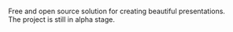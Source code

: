 <br>
Free and open source solution for creating beautiful presentations.<br>
The project is still in alpha stage.<br>
<br>